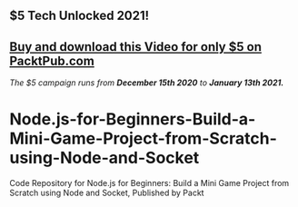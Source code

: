 ## $5 Tech Unlocked 2021!
[Buy and download this Video for only $5 on PacktPub.com](https://www.packtpub.com/product/node-js-for-beginners-build-a-mini-game-project-from-scratch-using-node-and-socket-video/9781839210587)
-----
*The $5 campaign         runs from __December 15th 2020__ to __January 13th 2021.__*

# Node.js-for-Beginners-Build-a-Mini-Game-Project-from-Scratch-using-Node-and-Socket
Code Repository for Node.js for Beginners: Build a Mini Game Project from Scratch using Node and Socket, Published by Packt

